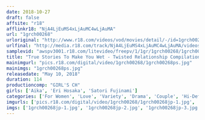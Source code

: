 ```yaml
---
date: 2018-10-27
draft: false
affsite: "r18"
afflinkr18: "NjA4LjEuMS4xLjAuMC4wLjAuMA"
url: "1grch00268"
urloriginal: "http://www.r18.com/videos/vod/movies/detail/-/id=1grch00268"
urlfinal: "http://media.r18.com/track/NjA4LjEuMS4xLjAuMC4wLjAuMA/videos/vod/movies/detail/-/id=1grch00268"
samplevid: "awspv3001.r18.com/litevideo/freepv/1/1gr/1grch00268/1grch00268_dmb_w.mp4"
title: "True Stories To Make You Wet - Twisted Relationship Compilation"
mainimgurl: "pics.r18.com/digital/video/1grch00268/1grch00268ps.jpg"
mainimgs: "1grch00268ps.jpg"
releasedate: "May 10, 2018"
duration: 114
productioncomp: "GIRL'S CH"
girls: ['Aika', 'Eri Hosaka', 'Satori Fujinami']
categories: ['For Women', 'Love', 'Variety', 'Drama', 'Couple', 'Hi-Def']
imgurls: ['pics.r18.com/digital/video/1grch00268/1grch00268jp-1.jpg', 'pics.r18.com/digital/video/1grch00268/1grch00268jp-2.jpg', 'pics.r18.com/digital/video/1grch00268/1grch00268jp-3.jpg', 'pics.r18.com/digital/video/1grch00268/1grch00268jp-4.jpg', 'pics.r18.com/digital/video/1grch00268/1grch00268jp-5.jpg', 'pics.r18.com/digital/video/1grch00268/1grch00268jp-6.jpg', 'pics.r18.com/digital/video/1grch00268/1grch00268jp-7.jpg', 'pics.r18.com/digital/video/1grch00268/1grch00268jp-8.jpg', 'pics.r18.com/digital/video/1grch00268/1grch00268jp-9.jpg', 'pics.r18.com/digital/video/1grch00268/1grch00268jp-10.jpg', 'pics.r18.com/digital/video/1grch00268/1grch00268jp-11.jpg', 'pics.r18.com/digital/video/1grch00268/1grch00268jp-12.jpg', 'pics.r18.com/digital/video/1grch00268/1grch00268jp-13.jpg', 'pics.r18.com/digital/video/1grch00268/1grch00268jp-14.jpg', 'pics.r18.com/digital/video/1grch00268/1grch00268jp-15.jpg', 'pics.r18.com/digital/video/1grch00268/1grch00268jp-16.jpg', 'pics.r18.com/digital/video/1grch00268/1grch00268jp-17.jpg', 'pics.r18.com/digital/video/1grch00268/1grch00268jp-18.jpg', 'pics.r18.com/digital/video/1grch00268/1grch00268jp-19.jpg', 'pics.r18.com/digital/video/1grch00268/1grch00268jp-20.jpg']
imgs: ['1grch00268jp-1.jpg', '1grch00268jp-2.jpg', '1grch00268jp-3.jpg', '1grch00268jp-4.jpg', '1grch00268jp-5.jpg', '1grch00268jp-6.jpg', '1grch00268jp-7.jpg', '1grch00268jp-8.jpg', '1grch00268jp-9.jpg', '1grch00268jp-10.jpg', '1grch00268jp-11.jpg', '1grch00268jp-12.jpg', '1grch00268jp-13.jpg', '1grch00268jp-14.jpg', '1grch00268jp-15.jpg', '1grch00268jp-16.jpg', '1grch00268jp-17.jpg', '1grch00268jp-18.jpg', '1grch00268jp-19.jpg', '1grch00268jp-20.jpg']
---
```

